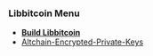 ### Libbitcoin Menu
* **[Build Libbitcoin](Build)**
* [Altchain-Encrypted-Private-Keys](Altchain-Encrypted-Private-Keys)